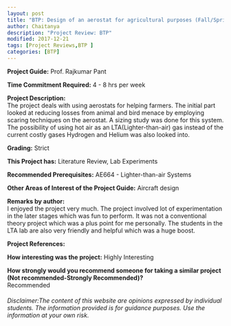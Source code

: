 ```yaml
---
layout: post
title: "BTP: Design of an aerostat for agricultural purposes (Fall/Spring 201x)"
author: Chaitanya
description: "Project Review: BTP"
modified: 2017-12-21
tags: [Project Reviews,BTP ]
categories: [BTP]
---
```


**Project Guide:** Prof. Rajkumar Pant

**Time Commitment Required:** 4 - 8 hrs per week

**Project Description:**  
The project deals with using aerostats for helping farmers. The initial part looked at reducing losses from animal and bird menace by employing scaring techniques on the aerostat. A sizing study was done for this system. The possibility of using hot air as an LTA(Lighter-than-air) gas instead of the current costly gases Hydrogen and Helium was also looked into. 

**Grading:** Strict

**This Project has:** Literature Review, Lab Experiments

**Recommended Prerequisites:** AE664 - Lighter-than-air Systems

**Other Areas of Interest of the Project Guide:** Aircraft design

**Remarks by author:**  
I enjoyed the project very much. The project involved lot of experimentation in the later stages which was fun to perform. It was not a conventional theory project which was a plus point for me personally. The students in the LTA lab are also very friendly and helpful which was a huge boost.

**Project References:**  


**How interesting was the project:** Highly Interesting

**How strongly would you recommend someone for taking a similar project (Not recommended-Strongly Recommended)?**  
Recommended

###### Disclaimer:The content of this website are opinions expressed by individual students. The information provided is for guidance purposes. Use the information at your own risk. 